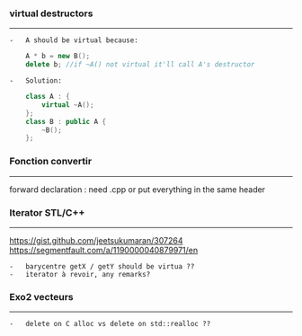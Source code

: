 ### virtual destructors
----------------------------
    -   A should be virtual because:
```cpp
    A * b = new B();
    delete b; //if ~A() not virtual it'll call A's destructor
```
    -   Solution:
```cpp
    class A : {
        virtual ~A();
    };
    class B : public A {
        ~B();
    };
```

### Fonction convertir
---------------------------
forward declaration : need .cpp or put everything in the same header

### Iterator STL/C++
--------------------------
https://gist.github.com/jeetsukumaran/307264
https://segmentfault.com/a/1190000040879971/en

    -   barycentre getX / getY should be virtua ??
    -   iterator à revoir, any remarks?


### Exo2 vecteurs
----------------------------
    -   delete on C alloc vs delete on std::realloc ??